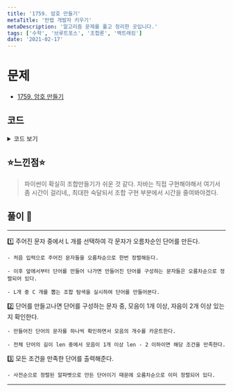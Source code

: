 ```yaml
---
title: '1759. 암호 만들기'
metaTitle: '만렙 개발자 키우기'
metaDescription: '알고리즘 문제를 풀고 정리한 곳입니다.'
tags: ['수학', '브루트포스', '조합론', '백트래킹']
date: '2021-02-17'
---
```



# 문제
- [1759. 암호 만들기](https://www.acmicpc.net/problem/1759)

## 코드

<details><summary> 코드 보기 </summary>

``` java
import java.io.BufferedReader;
import java.io.IOException;
import java.io.InputStreamReader;
import java.util.*;

public class Q1759 {
    static int l, c;
    static char alpha[];
    static Set<Character> vowels = new HashSet<>();
    static List<String> ans = new ArrayList<>();
    public static void main(String[] args) throws IOException {
        init();
        makeCombi(0, 0, 0);
    }

    static void init() throws IOException {
        BufferedReader br = new BufferedReader(new InputStreamReader(System.in));
        StringTokenizer st = new StringTokenizer(br.readLine());
        l = Integer.parseInt(st.nextToken());
        c = Integer.parseInt(st.nextToken());
        st = new StringTokenizer(br.readLine());
        alpha = new char[c];
        for (int i = 0; i < c; i++)
            alpha[i] = st.nextToken().charAt(0);
        vowels.add('a'); vowels.add('e');
        vowels.add('i'); vowels.add('o');
        vowels.add('u');
        Arrays.sort(alpha);
    }

    static void makeCombi(int idx, int numbers, int size) {
        if(size == l){
            int vowelCnt = 0;
            List<Character> ch = new ArrayList<>();
            for (int i = 0; i < c; i++) {
                if(((1 << i) & numbers) > 0) {
                    ch.add(alpha[i]);
                    if(vowels.contains(alpha[i]))
                        vowelCnt += 1;
                }
            }
            if(vowelCnt < 1 || vowelCnt > l - 2) return;
            ch.forEach(System.out::print);
            System.out.println();
            return;
        }
        if(idx >= c) return;
        makeCombi(idx + 1, numbers | (1 << idx), size + 1);
        makeCombi(idx + 1, numbers, size);
    }
}
```
</details>

## ⭐️느낀점⭐️
> 파이썬이 확실히 조합만들기가 쉬운 것 같다. 자바는 직접 구현해야해서 여기서 좀 시간이 걸리네,, 최대한 숙달되서 조합 구현 부분에서 시간을 줄여봐야겠다.

## 풀이 📣
<hr/>

1️⃣ 주어진 문자 중에서 L 개를 선택하여 각 문자가 오름차순인 단어를 만든다.

    - 처음 입력으로 주어진 문자들을 오름차순으로 한번 정렬해둔다.

    - 이후 앞에서부터 단어를 만들어 나가면 만들어진 단어를 구성하는 문자들은 오름차순으로 정렬되어 있다.

    - L개 중 C 개를 뽑는 조합 탐색을 실시하여 단어를 만들어본다.


2️⃣ 단어를 만들고나면 단어를 구성하는 문자 중, 모음이 1개 이상, 자음이 2개 이상 있는지 확인한다.

    - 만들어진 단어의 문자를 하나씩 확인하면서 모음의 개수를 카운트한다.

    - 전체 단어의 길이 len 중에서 모음이 1개 이상 len - 2 이하이면 해당 조건을 만족한다.


3️⃣ 모든 조건을 만족한 단어를 출력해준다.

    - 사전순으로 정렬된 알파벳으로 만든 단어이기 때문에 오름차순으로 이미 정렬되어 있다.

---
